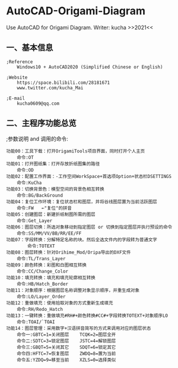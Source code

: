 # AutoCAD-Origami-Diagram
Use AutoCAD for Origami Diagram. 
      Writer: kucha >>2021<<


一、基本信息
---------------------------------------------------------------------------------------------------------------
	;Reference
		Windows10 + AutoCAD2020 (Simplified Chinese or English) 

	;Website
		https://space.bilibili.com/28181671
		www.twitter.com/kucha_Mai   

	;E-mail
		kucha0609@qq.com


二、主程序功能总览
---------------------------------------------------------------------------------------------------------------
;参数说明 and 调用的命令:

	功能00：工具下载：打开OrigamiTools项目界面，同时打开个人主页
		命令:OT
	功能01：打开图纸集：打开存放折纸图集的路径
		命令:OD    
	功能02：配置工作界面：-工作空间WorkSpace+首选项Option+状态栏DSETTINGS
		命令:KuCha
	功能03：切换背景色：模型空间的背景色相互转换
		命令:BG/BackGround
	功能04：复位工作环境：复位状态栏和图层，并将谷线图层置为当前活跃图层
		命令:FW   ←"复位"的拼音
	功能05：创建图层：新建折纸制图所需的图层
		命令:Get_Layer
	功能06：图层切换：所选对象移动到指定图层 or 切换到指定图层并执行预设的命令
		命令:SS/MM/VV/BB/RR/EE/FF 
	功能07：字段转换：分解特定名称的块。然后全选文件内的字段转为普通文字
	        命令:TOTEXT
	功能08：图层转换：针对Orihime_Mod/Oripa导出的DXF文件
		命令:TL/Trans_Layer
	功能09：颜色转换：彩图和白图相互转换
		命令:CC/Change_Color 
	功能10：填充转换：填充和填充轮廓相互转换
		命令:HB/Hatch_Border
	功能11：对象顺序：根据图层名称调整对象显示顺序，并重生成对象
		命令:LO/Layer_Order
	功能12：重做填充：使用拾取对象的方式重新生成填充
		命令:RH/Redo_Hatch
	功能13：一键转换：重做填充#RH#+颜色转换#CC#+字段转换TOTEXT+对象顺序LO
		命令:TOAI/`TOAI 
	功能14：图层管理：采用数字+汉语拼音简写的方式来调用对应的图层状态
		命令一:GBTC=1=关闭图层    TCQK=2=图层全开
		命令二:SDTC=3=锁定图层    JSTC=4=解锁图层	
		命令三:GBQT=5=关闭其它    SDQT=6=锁定其它
		命令四:HFTC=7=恢复图层    ZWDQ=8=置为当前
		命令五:YZDQ=9=移至当前    XZLS=0=选择类似	


